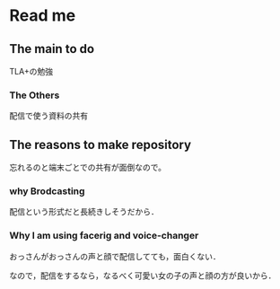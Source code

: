 # Read me

## The main to do

TLA+の勉強

### The Others

配信で使う資料の共有

## The reasons to make repository

忘れるのと端末ごとでの共有が面倒なので。

### why Brodcasting

配信という形式だと長続きしそうだから．

### Why I am using facerig and voice-changer

おっさんがおっさんの声と顔で配信してても，面白くない．

なので，配信をするなら，なるべく可愛い女の子の声と顔の方が良いから．
